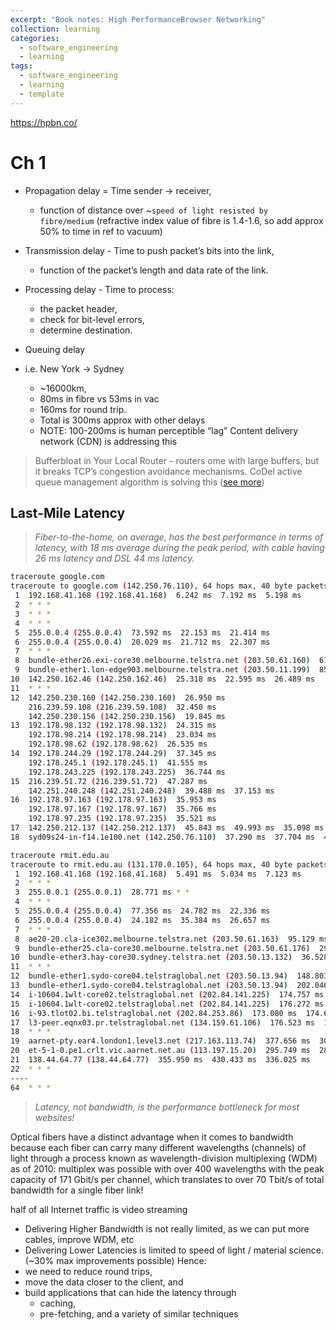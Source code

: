 ```yaml
---
excerpt: "Book notes: High PerformanceBrowser Networking"
collection: learning
categories:
  - software_engineering
  - learning
tags:
  - software_engineering
  - learning
  - template
---
```


https://hpbn.co/

# Ch 1

- Propagation delay =  Time sender -> receiver, 
	- function of distance over ~`speed of light resisted by fibre/medium` (refractive index value of fibre is 1.4-1.6, so add approx 50% to time in ref to vacuum)
	
- Transmission delay - Time to push packet’s bits into the link, 
	- function of the packet’s length and data rate of the link.
- Processing delay - Time to process:
	- the packet header, 
	- check for bit-level errors,
	- determine destination.
- Queuing delay

- i.e. New York -> Sydney 
	- ~16000km, 
	- 80ms in fibre vs 53ms in vac
	- 160ms for round trip. 
	- Total is 300ms approx with other delays
	- NOTE: 100-200ms is human perceptible “lag”
Content delivery network (CDN) is addressing this

> Bufferbloat in Your Local Router - routers ome with large buffers, but it breaks TCP’s congestion avoidance mechanisms. CoDel active queue management algorithm is solving this ([see more](https://queue.acm.org/detail.cfm?id=2209336))

## Last-Mile Latency

> *Fiber-to-the-home, on average, has the best performance in terms of latency, with 18 ms average during the peak period, with cable having 26 ms latency and DSL 44 ms latency.*

```sh
traceroute google.com
traceroute to google.com (142.250.76.110), 64 hops max, 40 byte packets
 1  192.168.41.168 (192.168.41.168)  6.242 ms  7.192 ms  5.198 ms
 2  * * *
 3  * * *
 4  * * *
 5  255.0.0.4 (255.0.0.4)  73.592 ms  22.153 ms  21.414 ms
 6  255.0.0.4 (255.0.0.4)  20.029 ms  21.712 ms  22.307 ms
 7  * * *
 8  bundle-ether26.exi-core30.melbourne.telstra.net (203.50.61.160)  61.505 ms  18.472 ms *
 9  bundle-ether1.lon-edge903.melbourne.telstra.net (203.50.11.199)  85.512 ms  31.766 ms  27.146 ms
10  142.250.162.46 (142.250.162.46)  25.318 ms  22.595 ms  26.489 ms
11  * * *
12  142.250.230.160 (142.250.230.160)  26.950 ms
    216.239.59.108 (216.239.59.108)  32.450 ms
    142.250.230.156 (142.250.230.156)  19.845 ms
13  192.178.98.132 (192.178.98.132)  24.315 ms
    192.178.98.214 (192.178.98.214)  23.034 ms
    192.178.98.62 (192.178.98.62)  26.535 ms
14  192.178.244.29 (192.178.244.29)  37.345 ms
    192.178.245.1 (192.178.245.1)  41.555 ms
    192.178.243.225 (192.178.243.225)  36.744 ms
15  216.239.51.72 (216.239.51.72)  47.287 ms
    142.251.240.248 (142.251.240.248)  39.488 ms  37.153 ms
16  192.178.97.163 (192.178.97.163)  35.953 ms
    192.178.97.167 (192.178.97.167)  35.766 ms
    192.178.97.235 (192.178.97.235)  35.521 ms
17  142.250.212.137 (142.250.212.137)  45.843 ms  49.993 ms  35.098 ms
18  syd09s24-in-f14.1e100.net (142.250.76.110)  37.290 ms  37.704 ms  42.905 ms
```

```sh
traceroute rmit.edu.au
traceroute to rmit.edu.au (131.170.0.105), 64 hops max, 40 byte packets
 1  192.168.41.168 (192.168.41.168)  5.491 ms  5.034 ms  7.123 ms
 2  * * *
 3  255.0.0.1 (255.0.0.1)  28.771 ms * *
 4  * * *
 5  255.0.0.4 (255.0.0.4)  77.356 ms  24.782 ms  22.336 ms
 6  255.0.0.4 (255.0.0.4)  24.182 ms  35.384 ms  26.657 ms
 7  * * *
 8  ae20-20.cla-ice302.melbourne.telstra.net (203.50.61.163)  95.129 ms  26.061 ms  26.782 ms
 9  bundle-ether25.cla-core30.melbourne.telstra.net (203.50.61.176)  29.641 ms  35.206 ms  20.190 ms
10  bundle-ether3.hay-core30.sydney.telstra.net (203.50.13.132)  36.528 ms  33.684 ms  43.443 ms
11  * * *
12  bundle-ether1.sydo-core04.telstraglobal.net (203.50.13.94)  148.803 ms  35.028 ms  34.955 ms
13  bundle-ether1.sydo-core04.telstraglobal.net (203.50.13.94)  202.046 ms  261.575 ms  177.922 ms
14  i-10604.1wlt-core02.telstraglobal.net (202.84.141.225)  174.757 ms  169.941 ms  182.748 ms
15  i-10604.1wlt-core02.telstraglobal.net (202.84.141.225)  176.272 ms  242.165 ms  184.791 ms
16  i-93.tlot02.bi.telstraglobal.net (202.84.253.86)  173.080 ms  174.665 ms  171.359 ms
17  l3-peer.eqnx03.pr.telstraglobal.net (134.159.61.106)  176.523 ms  173.110 ms  174.848 ms
18  * * *
19  aarnet-pty.ear4.london1.level3.net (217.163.113.74)  377.656 ms  301.677 ms  324.889 ms
20  et-5-1-0.pe1.crlt.vic.aarnet.net.au (113.197.15.20)  295.749 ms  284.176 ms  295.449 ms
21  138.44.64.77 (138.44.64.77)  355.950 ms  430.433 ms  336.025 ms
22  * * *
----
64  * * *
```

> *Latency, not bandwidth, is the performance bottleneck for most websites!*

Optical fibers have a distinct advantage when it comes to bandwidth because each fiber can carry many different wavelengths (channels) of light through a process known as wavelength-division multiplexing (WDM)
	as of 2010: multiplex was possible with over 400 wavelengths with the peak capacity of 171 Gbit/s per channel, which translates to over 70 Tbit/s of total bandwidth for a single fiber link!

half of all Internet traffic is video streaming 

- Delivering Higher Bandwidth is not really limited, as we can put more cables, improve WDM, etc
- Delivering Lower Latencies is limited to speed of light / material science. (~30% max improvements possible)
Hence:
- we need to reduce round trips,
- move the data closer to the client, and
- build applications that can hide the latency through
	- caching,
	- pre-fetching, and a variety of similar techniques
